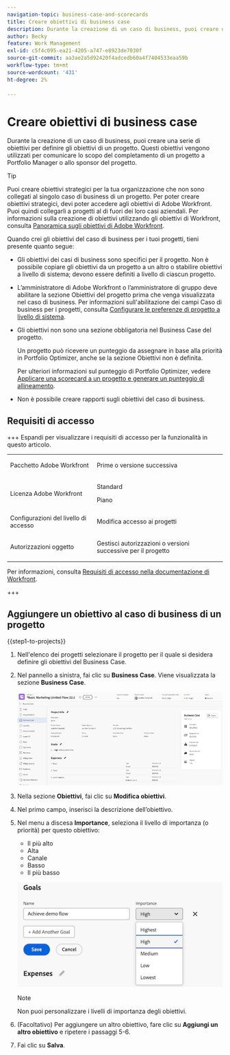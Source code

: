 ```yaml
---
navigation-topic: business-case-and-scorecards
title: Creare obiettivi di business case
description: Durante la creazione di un caso di business, puoi creare una serie di obiettivi per definire gli obiettivi di un progetto. Gli obiettivi del caso di business vengono utilizzati per comunicare al manager Portfolio o allo sponsor del progetto lo scopo di completare un progetto.
author: Becky
feature: Work Management
exl-id: c5f4c095-ea21-4205-a747-e8923de7030f
source-git-commit: aa3ae2a5d92420f4adcedb60a4f7404533eaa59b
workflow-type: tm+mt
source-wordcount: '431'
ht-degree: 2%

---
```


# Creare obiettivi di business case

<!-- Audited: 6/2025 -->

Durante la creazione di un caso di business, puoi creare una serie di obiettivi per definire gli obiettivi di un progetto. Questi obiettivi vengono utilizzati per comunicare lo scopo del completamento di un progetto a Portfolio Manager o allo sponsor del progetto.

<!--
<p data-mc-conditions="QuicksilverOrClassic.Draft mode">(NOTE: below snippet: NWE only, not classic)</p>
-->

>[!TIP]
>
>Puoi creare obiettivi strategici per la tua organizzazione che non sono collegati al singolo caso di business di un progetto. Per poter creare obiettivi strategici, devi poter accedere agli obiettivi di Adobe Workfront. Puoi quindi collegarli a progetti al di fuori dei loro casi aziendali. Per informazioni sulla creazione di obiettivi utilizzando gli obiettivi di Workfront, consulta [Panoramica sugli obiettivi di Adobe Workfront](../../../workfront-goals/goal-management/wf-goals-overview.md).

Quando crei gli obiettivi del caso di business per i tuoi progetti, tieni presente quanto segue:

* Gli obiettivi dei casi di business sono specifici per il progetto. Non è possibile copiare gli obiettivi da un progetto a un altro o stabilire obiettivi a livello di sistema; devono essere definiti a livello di ciascun progetto.
* L’amministratore di Adobe Workfront o l’amministratore di gruppo deve abilitare la sezione Obiettivi del progetto prima che venga visualizzata nel caso di business. Per informazioni sull&#39;abilitazione dei campi Caso di business per i progetti, consulta [Configurare le preferenze di progetto a livello di sistema](../../../administration-and-setup/set-up-workfront/configure-system-defaults/set-project-preferences.md).

* Gli obiettivi non sono una sezione obbligatoria nel Business Case del progetto.

  Un progetto può ricevere un punteggio da assegnare in base alla priorità in Portfolio Optimizer, anche se la sezione Obiettivi non è definita.

  Per ulteriori informazioni sul punteggio di Portfolio Optimizer, vedere [Applicare una scorecard a un progetto e generare un punteggio di allineamento](../../../manage-work/projects/define-a-business-case/apply-scorecard-to-project-to-generate-alignment-score.md).

* Non è possibile creare rapporti sugli obiettivi del caso di business.

## Requisiti di accesso

+++ Espandi per visualizzare i requisiti di accesso per la funzionalità in questo articolo.

<table style="table-layout:auto"> 
 <col> 
 </col> 
 <col> 
 </col> 
 <tbody> 
  <tr> 
   <td role="rowheader"><p>Pacchetto Adobe Workfront</p></td> 
   <td> <p>Prime o versione successiva</p>
  </tr> 
  <tr> 
   <td role="rowheader"><p>Licenza Adobe Workfront</p></td>
   <td> 
   <p>Standard</p> 
   <p>Piano </p> 
   </td> 
  </tr> 
  <tr> 
   <td role="rowheader">Configurazioni del livello di accesso</td> 
   <td> <p>Modifica accesso ai progetti</p> </td> 
  </tr> 
  <tr> 
   <td role="rowheader"><p>Autorizzazioni oggetto</p></td> 
   <td> <p>Gestisci autorizzazioni o versioni successive per il progetto</p> </td> 
  </tr> 
 </tbody> 
</table>

Per informazioni, consulta [Requisiti di accesso nella documentazione di Workfront](/help/quicksilver/administration-and-setup/add-users/access-levels-and-object-permissions/access-level-requirements-in-documentation.md).

+++

## Aggiungere un obiettivo al caso di business di un progetto

{{step1-to-projects}}

1. Nell&#39;elenco dei progetti selezionare il progetto per il quale si desidera definire gli obiettivi del Business Case.

1. Nel pannello a sinistra, fai clic su **Business Case**. Viene visualizzata la sezione **Business Case**.

   ![Informazioni sul caso di business](assets/business-case-info.png)

1. Nella sezione **Obiettivi**, fai clic su **Modifica obiettivi**.

1. Nel primo campo, inserisci la descrizione dell’obiettivo.

1. Nel menu a discesa **Importance**, seleziona il livello di importanza (o priorità) per questo obiettivo:

   * Il più alto
   * Alta
   * Canale
   * Basso
   * Il più basso

   ![Importanza](assets/goals-section.png)

   >[!NOTE]
   >
   >Non puoi personalizzare i livelli di importanza degli obiettivi.

1. (Facoltativo) Per aggiungere un altro obiettivo, fare clic su **Aggiungi un altro obiettivo** e ripetere i passaggi 5-6.

1. Fai clic su **Salva**.

